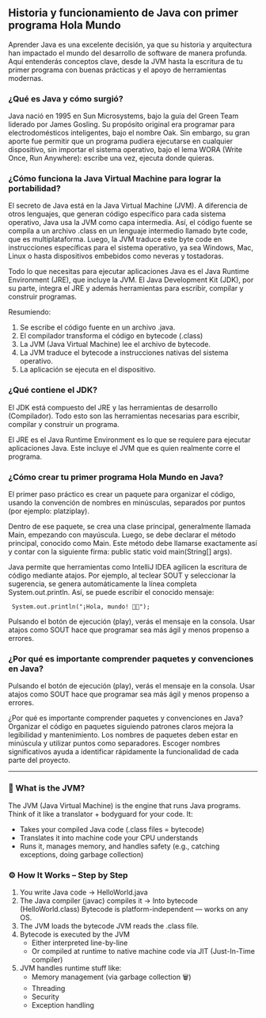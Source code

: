 <h2 align="left"> Historia y funcionamiento de Java con primer programa Hola Mundo </h2>

<p align="left"> Aprender Java es una excelente decisión, ya que su historia y arquitectura han impactado el mundo del desarrollo de software de manera profunda. Aquí entenderás conceptos clave, desde la JVM hasta la escritura de tu primer programa con buenas prácticas y el apoyo de herramientas modernas. </p>

<h3> ¿Qué es Java y cómo surgió? </h3>

<p align="left"> Java nació en 1995 en Sun Microsystems, bajo la guía del Green Team liderado por James Gosling. Su propósito original era programar para electrodomésticos inteligentes, bajo el nombre Oak. Sin embargo, su gran aporte fue permitir que un programa pudiera ejecutarse en cualquier dispositivo, sin importar el sistema operativo, bajo el lema WORA (Write Once, Run Anywhere): escribe una vez, ejecuta donde quieras. </p>

<h3> ¿Cómo funciona la Java Virtual Machine para lograr la portabilidad? </h3>

<p align="left"> El secreto de Java está en la Java Virtual Machine (JVM). A diferencia de otros lenguajes, que generan código específico para cada sistema operativo, Java usa la JVM como capa intermedia. Así, el código fuente se compila a un archivo .class en un lenguaje intermedio llamado byte code, que es multiplataforma. Luego, la JVM traduce este byte code en instrucciones específicas para el sistema operativo, ya sea Windows, Mac, Linux o hasta dispositivos embebidos como neveras y tostadoras.

Todo lo que necesitas para ejecutar aplicaciones Java es el Java Runtime Environment (JRE), que incluye la JVM. El Java Development Kit (JDK), por su parte, integra el JRE y además herramientas para escribir, compilar y construir programas. 

Resumiendo:

1. Se escribe el código fuente en un archivo .java.
2. El compilador transforma el código en bytecode (.class)
3. La JVM (Java Virtual Machine) lee el archivo de bytecode.
4. La JVM traduce el bytecode a instrucciones nativas del sistema operativo.
5. La aplicación se ejecuta en el dispositivo.

</p>

<h3> ¿Qué contiene el JDK? </h3>

<p align="left"> El JDK está compuesto del JRE y las herramientas de desarrollo (Compilador). Todo esto son las herramientas necesarias para escribir, compilar y construir un programa.

El JRE es el Java Runtime Environment es lo que se requiere para ejecutar aplicaciones Java. Este incluye el JVM que es quien realmente corre el programa.

</p>

<h3> ¿Cómo crear tu primer programa Hola Mundo en Java? </h3>

<p align="left"> El primer paso práctico es crear un paquete para organizar el código, usando la convención de nombres en minúsculas, separados por puntos (por ejemplo: platziplay).

Dentro de ese paquete, se crea una clase principal, generalmente llamada Main, empezando con mayúscula. Luego, se debe declarar el método principal, conocido como Main. Este método debe llamarse exactamente así y contar con la siguiente firma: public static void main(String[] args).

Java permite que herramientas como IntelliJ IDEA agilicen la escritura de código mediante atajos. Por ejemplo, al teclear SOUT y seleccionar la sugerencia, se genera automáticamente la línea completa System.out.println. Así, se puede escribir el conocido mensaje:

<code> System.out.println("¡Hola, mundo! 🧑‍💻"); </code>

Pulsando el botón de ejecución (play), verás el mensaje en la consola. Usar atajos como SOUT hace que programar sea más ágil y menos propenso a errores.</p>

<h3> ¿Por qué es importante comprender paquetes y convenciones en Java? </h3>

<p align="left"> Pulsando el botón de ejecución (play), verás el mensaje en la consola. Usar atajos como SOUT hace que programar sea más ágil y menos propenso a errores.

¿Por qué es importante comprender paquetes y convenciones en Java?
Organizar el código en paquetes siguiendo patrones claros mejora la legibilidad y mantenimiento. Los nombres de paquetes deben estar en minúscula y utilizar puntos como separadores. Escoger nombres significativos ayuda a identificar rápidamente la funcionalidad de cada parte del proyecto. </p>

<hr>

<h3> 🚀 What is the JVM? </h3>

<p align="left"> The JVM (Java Virtual Machine) is the engine that runs Java programs. Think of it like a translator + bodyguard for your code. It:

* Takes your compiled Java code (.class files = bytecode)
* Translates it into machine code your CPU understands
* Runs it, manages memory, and handles safety (e.g., catching exceptions, doing garbage collection) </p>

<h3> ⚙️ How It Works – Step by Step </h3>

1. You write Java code → HelloWorld.java
2. The Java compiler (javac) compiles it → Into bytecode (HelloWorld.class) Bytecode is platform-independent — works on any OS.
3. The JVM loads the bytecode JVM reads the .class file.
4. Bytecode is executed by the JVM
    * Either interpreted line-by-line
    * Or compiled at runtime to native machine code via JIT (Just-In-Time compiler)
5. JVM handles runtime stuff like:
    * Memory management (via garbage collection 🗑️)
    * Threading
    * Security
    * Exception handling